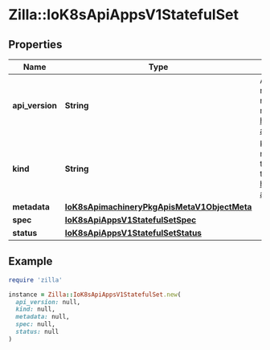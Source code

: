 # Zilla::IoK8sApiAppsV1StatefulSet

## Properties

| Name | Type | Description | Notes |
| ---- | ---- | ----------- | ----- |
| **api_version** | **String** | APIVersion defines the versioned schema of this representation of an object. Servers should convert recognized schemas to the latest internal value, and may reject unrecognized values. More info: https://git.k8s.io/community/contributors/devel/sig-architecture/api-conventions.md#resources | [optional] |
| **kind** | **String** | Kind is a string value representing the REST resource this object represents. Servers may infer this from the endpoint the client submits requests to. Cannot be updated. In CamelCase. More info: https://git.k8s.io/community/contributors/devel/sig-architecture/api-conventions.md#types-kinds | [optional] |
| **metadata** | [**IoK8sApimachineryPkgApisMetaV1ObjectMeta**](IoK8sApimachineryPkgApisMetaV1ObjectMeta.md) |  | [optional] |
| **spec** | [**IoK8sApiAppsV1StatefulSetSpec**](IoK8sApiAppsV1StatefulSetSpec.md) |  | [optional] |
| **status** | [**IoK8sApiAppsV1StatefulSetStatus**](IoK8sApiAppsV1StatefulSetStatus.md) |  | [optional] |

## Example

```ruby
require 'zilla'

instance = Zilla::IoK8sApiAppsV1StatefulSet.new(
  api_version: null,
  kind: null,
  metadata: null,
  spec: null,
  status: null
)
```


